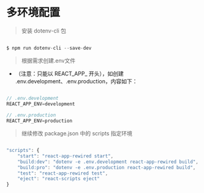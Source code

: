 # 多环境配置

> 安装 dotenv-cli 包
``` js
 
$ npm run dotenv-cli --save-dev

```

> 根据需求创建.env文件
- （注意：只能以 REACT_APP_ 开头），如创建 .env.development、.env.production，内容如下：
``` js

// .env.development
REACT_APP_ENV=development
 
// .env.production
REACT_APP_ENV=production

```

> 继续修改 package.json 中的 scripts 指定环境

``` js

"scripts": {
    "start": "react-app-rewired start",
    "build:dev": "dotenv -e .env.development react-app-rewired build",
    "build:pro": "dotenv -e .env.production react-app-rewired build",
    "test": "react-app-rewired test",
    "eject": "react-scripts eject"
}

```
